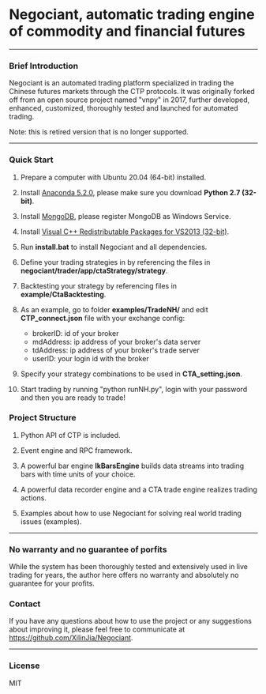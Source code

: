 
# Negociant, automatic trading engine of commodity and financial futures

---

### Brief Introduction

Negociant is an automated trading platform specialized in trading the Chinese futures markets through the CTP protocols. It was originally forked off from an open source project named "vnpy" in 2017, further developed, enhanced, customized, thoroughly tested and launched for automated trading.

Note: this is retired version that is no longer supported.

---
### Quick Start

1. Prepare a computer with Ubuntu 20.04 (64-bit) installed.

2. Install [Anaconda 5.2.0](http://www.continuum.io/downloads), please make sure you download **Python 2.7 (32-bit)**.

3. Install [MongoDB](https://www.mongodb.org/downloads#production), please register MongoDB as Windows Service.

4. Install [Visual C++  Redistributable Packages for VS2013 (32-bit)](https://www.microsoft.com/en-gb/download/details.aspx?id=40784).

5. Run **install.bat** to install Negociant and all dependencies.

6. Define your trading strategies in by referencing the files in **negociant/trader/app/ctaStrategy/strategy**.

7. Backtesting your strategy by referencing files in **example/CtaBacktesting**.

8. As an example, go to folder **examples/TradeNH/** and edit **CTP_connect.json** file with your exchange config:
	* brokerID: id of your broker
	* mdAddress: ip address of your broker's data server 
	* tdAddress: ip address of your broker's trade server
	* userID: your login id with the broker 

9. Specify your strategy combinations to be used in **CTA_setting.json**.

10. Start trading by running "python runNH.py", login with your password and then you are ready to trade!

### Project Structure

1. Python API of CTP is included.

2. Event engine and RPC framework.

3. A powerful bar engine **lkBarsEngine** builds data streams into trading bars with time units of your choice.

4. A powerful data recorder engine and a CTA trade engine realizes trading actions.

5. Examples about how to use Negociant for solving real world trading issues (examples).

---

### No warranty and no guarantee of porfits

While the system has been thoroughly tested and extensively used in live trading for years, the author here offers no warranty and absolutely no guarantee for your profits.

### Contact

If you have any questions about how to use the project or any suggestions about improving it, please feel free to communicate at https://github.com/XilinJia/Negociant.

---
### License
MIT

